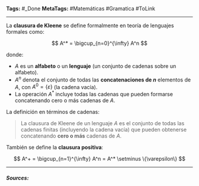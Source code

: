 **Tags:** #_Done
**MetaTags:** #Matemáticas #Gramatica #ToLink 
- - -
La **clausura de Kleene** se define formalmente en teoría de lenguajes formales como:

$$
A^* = \bigcup_{n=0}^{\infty} A^n
$$

donde:

* $A$ es un **alfabeto** o un **lenguaje** (un conjunto de cadenas sobre un alfabeto).
* $A^n$ denota el conjunto de todas las **concatenaciones de $n$** elementos de $A$, con $A^0 = \{\varepsilon\}$ (la cadena vacía).
* La operación $A^*$ incluye todas las cadenas que pueden formarse concatenando cero o más cadenas de $A$.

La definición en términos de cadenas:

> La clausura de Kleene de un lenguaje $A$ es el conjunto de todas las cadenas finitas (incluyendo la cadena vacía) que pueden obtenerse concatenando **cero o más** cadenas de $A$.


También se define la **clausura positiva**:

$$
A^+ = \bigcup_{n=1}^{\infty} A^n = A^* \setminus \{\varepsilon\}
$$

- - - 
#### ***Sources:***
